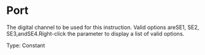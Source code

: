 # Port

The digital channel to be used for this instruction. Valid options areSE1, SE2, SE3,andSE4.Right-click the parameter to display a list of valid options.

Type: Constant
